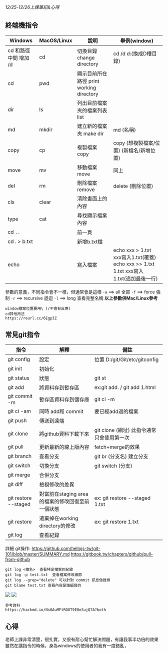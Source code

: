###### 12/25-12/26上課筆記&心得 

## 終端機指令

| Windows | MacOS/Linux | 說明 |舉例(window)|
|---------|---------|---------|---------|
| cd 和路徑中間 增加 /d  | cd     | 切換目錄 change directory   | cd /d d:(換成D槽目錄)|
| cd     | pwd    | 顯示目前所在路徑 print working directory |
| dir    | ls     | 列出目前檔案夾的檔案列表  list   |
| md     | mkdir  | 建立新的檔案夾  make dir   |md (名稱)    |
| copy   | cp     | 複製檔案   copy  |copy (想複製檔案/位置) (新檔名/新增位置)|
| move   | mv     | 移動檔案   move  |同上
| del    | rm     | 刪除檔案    remove |delete (刪除位置)|
| cls    | clear  | 清除畫面上的內容    |
|type    | cat    | 尋找顯示檔案內容    |
| cd `..`|        |前一頁|
| cd . > b.txt|        |新增b.txt檔|
| echo   |     |寫入檔案|echo xxx > 1.txt xxx寫入1.txt(覆蓋) echo xxx >> 1.txt 1.txt xxx寫入1.txt(追加最後一行)


參數的意義，不同指令會不一樣，但通常會是這樣
`-a` ==> all   全部
`-f` ==> force 強制
`-r` ==> recursive 遞迴
`-l` ==> long 查看完整名稱
**以上參數供Mac/Linux參考**


```
window檔案位置要用\ (/不會有反應)
cd其他用法
https://reurl.cc/6Egp3Z
```
## 常見git指令
|指令|解釋|備註|
|-----|-----|-----|
|git config |設定|位置 D:/git/Git/etc/gitconfig
|git init|初始化|
|git status|狀態|git st|
|git add|將資料存到暫存區|ex:git add. / git add 1.html|
|git commit -m|暫存區資料存到儲存庫|git ci -m|
|git ci -am|同時 add和 commit|要已經add過的檔案|
|git push|傳送到遠端||
|git clone|將github資料下載下來|git clone (網址) 此指令通常只會使用第一次|
|git pull|更新最新的線上版內容|fetch+merge的效果|
|git branch|查看分支|git br (分支名) 建立分支|
|git switch|切換分支|git switch (分支)
|git merge|合併分支|
|git diff|檢視修改的差異||
|git restore --staged |對當前在staging area的檔案的修改回復至前一個狀態|ex: git restore --staged 1.txt|
|git restore|遺棄掉在working directory的修改|ex: git restore 1.txt|
|git log|查看紀錄|



詳細 git操作: 
https://github.com/hellojs-tw/git-101/blob/master/SUMMARY.md
https://gitbook.tw/chapters/github/pull-from-github
```
git log <檔名>  查看特定檔案的紀錄
git log -p test.txt  查看檔案修改細節
git log --grep="delete" 可以針對 commit 訊息做搜尋
git blame test.txt 查看內容是誰編寫的
```

![](https://i.imgur.com/iYbhwu4.png)
![](https://www.git-tower.com/learn/git/ebook/en/command-line/remote-repositories/introduction)

```
參考資料
https://hackmd.io/Ns0AuMFtROOT9E0oSujQ7A?both
```
## 心得
老師上課非常清楚，很扎實，又很有耐心幫忙解決問題，有讓我事半功倍的效果
雖然在講指令的時候，身為windows的使用者的我有一度錯亂，